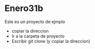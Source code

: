 # Enero31b
Este es un proyecto de ejmplo



* copiar la direccion
* Ir a la carpeta de proyecto
* Escribir git clone (y copiar la direccion)
